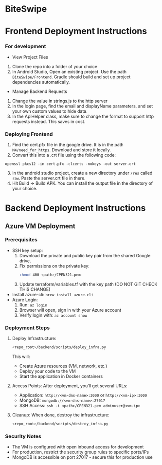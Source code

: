 # BiteSwipe

# Frontend Deployment Instructions

### For development
- View Project Files
1. Clone the repo into a folder of your choice
2. In Android Studio, Open an existing project. Use the path ` BiteSwipe/Frontend`. Gradle should build and set up project dependencies automatically.

- Manage Backend Requests
1. Change the value in strings.js to the http server
2. In the login page, find the email and displayName parameters, and set your own custom values to hide data.
3. In the ApiHelper class, make sure to change the format to support http requests instead. This saves in cost.
### Deploying Frontend
1. Find the cert.pfx file in the google drive. It is in the path `M4/need_for_https`. Download and store it locally.
2. Convert this into a .crt file using the following code:
```
openssl pkcs12 -in cert.pfx -clcerts -nokeys -out server.crt

```
3. In the android studio project, create a new directory under `/res` called `raw`. Paste the server.crt file in there.
4. Hit Build -> Build APK. You can install the output file in the directory of your choice. 

# Backend Deployment Instructions

## Azure VM Deployment


### Prerequisites
- SSH key setup:
  1. Download the private and public key pair from the shared Google drive.
  2. Fix permissions on the private key:
     ```bash
     chmod 400 <path>/CPEN321.pem
     ```
  3. Update terraform/variables.tf with the key path (DO NOT GIT CHECK THIS CHANGE)
- Install azure-cli: `brew install azure-cli`
- Azure Login:
  1. Run: `az login`
  2. Browser will open, sign in with your Azure account
  3. Verify login with: `az account show`

### Deployment Steps
1. Deploy Infrastructure:
   ```bash
   <repo_root>/backend/scripts/deploy_infra.py
   ```
   This will:
   - Create Azure resources (VM, network, etc.)
   - Deploy your code to the VM
   - Start the application in Docker containers

2. Access Points:
   After deployment, you'll get several URLs:
   - Application: `http://<vm-dns-name>:3000` or `http://<vm-ip>:3000`
   - MongoDB: `mongodb://<vm-dns-name>:27017`
   - SSH Access: `ssh -i <path>/CPEN321.pem adminuser@<vm-ip>`

3. Cleanup:
   When done, destroy the infrastructure:
   ```bash
   <repo_root>/backend/scripts/destroy_infra.py
   ```

### Security Notes
- The VM is configured with open inbound access for development
- For production, restrict the security group rules to specific ports/IPs
- MongoDB is accessible on port 27017 - secure this for production use